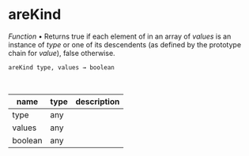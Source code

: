 # areKind

_Function_ &bull; Returns true if each element of in an array of _values_ is an instance of _type_ or one of its descendents (as defined by the prototype chain for _value_), false otherwise.

<pre><code>areKind type, values &rarr; boolean</code></pre>
<br>

| name | type | description |
|------|------|-------------|
|type|any||
|values|any||
|boolean|any||



